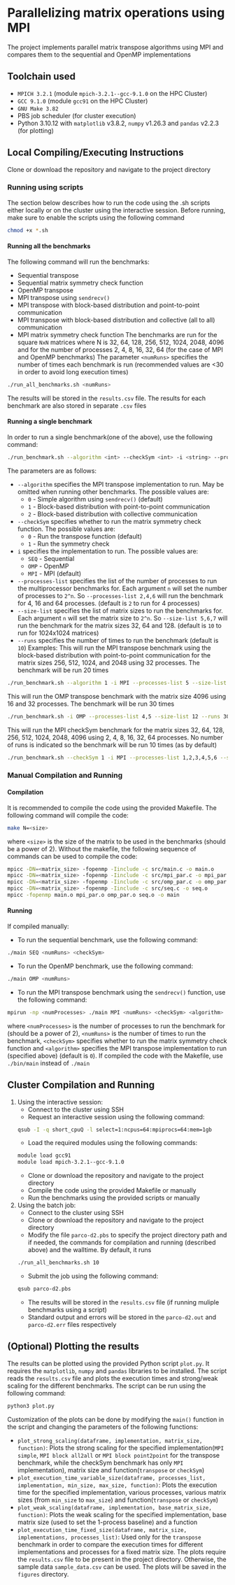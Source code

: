 # Parallelizing matrix operations using MPI

The project implements parallel matrix transpose algorithms using MPI and compares them to the sequential and OpenMP implementations

## Toolchain used

- `MPICH 3.2.1` (module `mpich-3.2.1--gcc-9.1.0` on the HPC Cluster)
- `GCC 9.1.0` (module `gcc91` on the HPC Cluster)
- `GNU Make 3.82`
- PBS job scheduler (for cluster execution)
- Python 3.10.12 with `matplotlib` v3.8.2, `numpy` v1.26.3 and `pandas` v2.2.3 (for plotting)

## Local Compiling/Executing Instructions
Clone or download the repository and navigate to the project directory
### Running using scripts
The section below describes how to run the code using the .sh scripts either locally or on the cluster using the interactive session.
Before running, make sure to enable the scripts using the following command
```sh
chmod +x *.sh
```
#### Running all the benchmarks
The following command will run the benchmarks:
 - Sequential transpose
 - Sequential matrix symmetry check function
 - OpenMP transpose
 - MPI transpose using `sendrecv()`
 - MPI transpose with block-based distribution and point-to-point communication
 - MPI transpose with block-based distribution and collective (all to all) communication
 - MPI matrix symmetry check function
The benchmarks are run for the square `NxN` matrices where N is 32, 64, 128, 256, 512, 1024, 2048, 4096 and for the number of processes 2, 4, 8, 16, 32, 64 (for the case of MPI and OpenMP benchmarks)
The parameter `<numRuns>` specifies the number of times each benchmark is run (recommended values are <30 in order to avoid long execution times)
```sh
./run_all_benchmarks.sh <numRuns>
```
The results will be stored in the `results.csv` file.
The results for each benchmark are also stored in separate `.csv` files
#### Running a single benchmark
In order to run a single benchmark(one of the above), use the following command:
```sh
./run_benchmark.sh --algorithm <int> --checkSym <int> -i <string> --processes-list <int,int,...> --size-list <int,int,...> --runs <int>
```
The parameters are as follows:
- `--algorithm` specifies the MPI transpose implementation to run. May be omitted when running other benchmarks. The possible values are:
  - `0` - Simple algorithm using `sendrecv()` (default)
  - `1` - Block-based distribution with point-to-point communication
  - `2` - Block-based distribution with collective communication
- `--checkSym` specifies whether to run the matrix symmetry check function. The possible values are:
    - `0` - Run the transpose function (default)
    - `1` - Run the symmetry check
- `i` specifies the implementation to run. The possible values are:
  - `SEQ` - Sequential
  - `OMP` - OpenMP
  - `MPI` - MPI (default)
- `--processes-list` specifies the list of the number of processes to run the multiprocessor benchmarks for. Each argument `n` will set the number of processes to `2^n`. So `--processes-list 2,4,6` will run the benchmark for 4, 16 and 64 processes. (default is `2` to run for 4 processes)
- `--size-list` specifies the list of matrix sizes to run the benchmarks for. Each argument `n` will set the matrix size to `2^n`. So `--size-list 5,6,7` will run the benchmark for the matrix sizes 32, 64 and 128. (default is `10` to run for 1024x1024 matrices)
- `--runs` specifies the number of times to run the benchmark (default is `10`)
Examples:
This will run the MPI transpose benchmark using the block-based distribution with point-to-point communication for the matrix sizes 256, 512, 1024, and 2048 using 32 processes. The benchmark will be run 20 times
```sh
./run_benchmark.sh --algorithm 1 -i MPI --processes-list 5 --size-list 8,9,10,11 --runs 20
```
This will run the OMP transpose benchmark with the matrix size 4096 using 16 and 32 processes. The benchmark will be run 30 times
```sh
./run_benchmark.sh -i OMP --processes-list 4,5 --size-list 12 --runs 30
```
This will run the MPI checkSym benchmark for the matrix sizes 32, 64, 128, 256, 512, 1024, 2048, 4096 using 2, 4, 8, 16, 32, 64 processes. No number of runs is indicated so the benchmark will be run 10 times (as by default)
```sh
./run_benchmark.sh --checkSym 1 -i MPI --processes-list 1,2,3,4,5,6 --size-list 5,6,7,8,9,10,11,12
```
### Manual Compilation and Running
#### Compilation
It is recommended to compile the code using the provided Makefile. The following command will compile the code:
```sh
make N=<size>
```
where `<size>` is the size of the matrix to be used in the benchmarks (should be a power of 2).
Without the makefile, the following sequence of commands can be used to compile the code:
```sh
mpicc -DN=<matrix_size> -fopenmp -Iinclude -c src/main.c -o main.o
mpicc -DN=<matrix_size> -fopenmp -Iinclude -c src/mpi_par.c -o mpi_par.o
mpicc -DN=<matrix_size> -fopenmp -Iinclude -c src/omp_par.c -o omp_par.o
mpicc -DN=<matrix_size> -fopenmp -Iinclude -c src/seq.c -o seq.o
mpicc -fopenmp main.o mpi_par.o omp_par.o seq.o -o main
```
#### Running
If compiled manually:
- To run the sequential benchmark, use the following command:
```sh
./main SEQ <numRuns> <checkSym>
```
- To run the OpenMP benchmark, use the following command:
```sh
./main OMP <numRuns>
```
- To run the MPI transpose benchmark using the `sendrecv()` function, use the following command:
```sh
mpirun -np <numProcesses> ./main MPI <numRuns> <checkSym> <algorithm>
```
where `<numProcesses>` is the number of processes to run the benchmark for (should be a power of 2), `<numRuns>` is the number of times to run the benchmark, `<checkSym>` specifies whether to run the matrix symmetry check function and `<algorithm>` specifies the MPI transpose implementation to run (specified above) (default is `0`).
If compiled the code with the Makefile, use `./bin/main` instead of `./main`
## Cluster Compilation and Running
1. Using the interactive session:
    - Connect to the cluster using SSH
    - Request an interactive session using the following command:
    ```sh
    qsub -I -q short_cpuQ -l select=1:ncpus=64:mpiprocs=64:mem=1gb
    ```
    - Load the required modules using the following commands:
    ```sh
    module load gcc91
    module load mpich-3.2.1--gcc-9.1.0
    ```
    - Clone or download the repository and navigate to the project directory
    - Compile the code using the provided Makefile or manually
    - Run the benchmarks using the provided scripts or manually
2. Using the batch job:
    - Connect to the cluster using SSH
    - Clone or download the repository and navigate to the project directory
    - Modify the file `parco-d2.pbs` to specify the project directory path and if needed, the commands for compilation and running (described above) and the walltime. By default, it runs
    ```sh
    ./run_all_benchmarks.sh 10
    ```
    - Submit the job using the following command:
    ```sh
    qsub parco-d2.pbs
    ```
    - The results will be stored in the `results.csv` file (if running muliple benchmarks using a script)
    - Standard output and errors will be stored in the `parco-d2.out` and `parco-d2.err` files respectively
## (Optional) Plotting the results
The results can be plotted using the provided Python script `plot.py`. It requires the `matplotlib`, `numpy` and `pandas` libraries to be installed. The script reads the `results.csv` file and plots the execution times and strong/weak scaling for the different benchmarks. The script can be run using the following command:
```sh
python3 plot.py
```
Customization of the plots can be done by modifying the `main()` function in the script and changing the parameters of the following functions:
- `plot_strong_scaling(dataframe, implementation, matrix_size, function)`: Plots the strong scaling for the specified implementation(`MPI simple`, `MPI block all2all` or `MPI block point2point` for the transpose benchmark, while the checkSym benchmark has only `MPI` implementation), matrix size and function(`transpose` or `checkSym`)
- `plot_execution_time_variable_size(dataframe, processes_list, implementation, min_size, max_size, function)`: Plots the execution time for the specified implementation, various processes, various matrix sizes (from `min_size` to `max_size`) and function(`transpose` or `checkSym`)
- `plot_weak_scaling(dataframe, implementation, base_matrix_size, function)`: Plots the weak scaling for the specified implementation, base matrix size (used to set the 1-process baseline) and a function
- `plot_execution_time_fixed_size(dataframe, matrix_size, implementations, processes_list)`: Used only for the `transpose` benchmark in order to compare the execution times for different implementations and processes for a fixed matrix size.
The plots require the `results.csv` file to be present in the project directory. Otherwise, the sample data `sample_data.csv` can be used.
The plots will be saved in the `figures` directory. 
